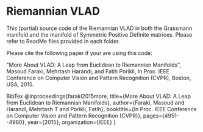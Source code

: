 # Riemannian VLAD
This (partial) source code of the Riemannian VLAD in both the Grassmann manifold and the manifold of Symmetric Positive Definite matrices.
Please refer to ReadMe files provided in each folder.

Please cite the following paper if your are using this code:

"More About VLAD: A Leap from Euclidean to Riemannian Manifolds", 
Masoud Faraki, Mehrtash Harandi, and Fatih Porikli, 
In Proc. IEEE Conference on Computer Vision and Pattern Recognition
(CVPR), Boston, USA, 2015.

 BibTex
@inproceedings{faraki2015more,
  title={More About VLAD: A Leap from Euclidean to Riemannian Manifolds},
  author={Faraki, Masoud and Harandi, Mehrtash T and Porikli, Fatih},
  booktitle={In Proc. IEEE Conference on Computer Vision and Pattern Recognition (CVPR)},
  pages={4951--4960},
  year={2015},
  organization={IEEE}
}
